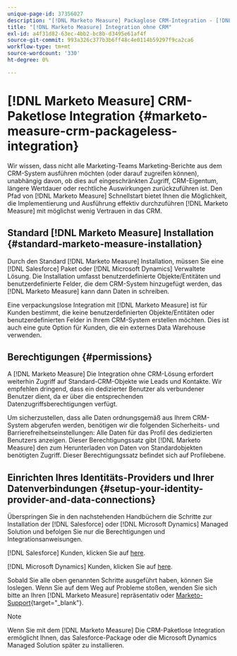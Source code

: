 ```yaml
---
unique-page-id: 37356027
description: "[!DNL Marketo Measure] Packaglose CRM-Integration - [!DNL Marketo Measure] - Produktdokumentation"
title: "[!DNL Marketo Measure] Integration ohne CRM"
exl-id: a4f31d82-63ec-4bb2-bc8b-d3495e61af4f
source-git-commit: 993a326c377b3b6ff48c4e0114b59297f9ca2ca6
workflow-type: tm+mt
source-wordcount: '330'
ht-degree: 0%

---
```


# [!DNL Marketo Measure] CRM-Paketlose Integration {#marketo-measure-crm-packageless-integration}

Wir wissen, dass nicht alle Marketing-Teams Marketing-Berichte aus dem CRM-System ausführen möchten (oder darauf zugreifen können), unabhängig davon, ob dies auf eingeschränkten Zugriff, CRM-Eigentum, längere Wertdauer oder rechtliche Auswirkungen zurückzuführen ist. Den Pfad von [!DNL Marketo Measure] Schnellstart bietet Ihnen die Möglichkeit, die Implementierung und Ausführung effektiv durchzuführen [!DNL Marketo Measure] mit möglichst wenig Vertrauen in das CRM.

## Standard [!DNL Marketo Measure] Installation {#standard-marketo-measure-installation}

Durch den Standard [!DNL Marketo Measure] Installation, müssen Sie eine [!DNL Salesforce] Paket oder [!DNL Microsoft Dynamics] Verwaltete Lösung. Die Installation umfasst benutzerdefinierte Objekte/Entitäten und benutzerdefinierte Felder, die dem CRM-System hinzugefügt werden, das [!DNL Marketo Measure] kann dann Daten in schreiben.

Eine verpackungslose Integration mit [!DNL Marketo Measure] ist für Kunden bestimmt, die keine benutzerdefinierten Objekte/Entitäten oder benutzerdefinierten Felder in Ihrem CRM-System erstellen möchten. Dies ist auch eine gute Option für Kunden, die ein externes Data Warehouse verwenden.

## Berechtigungen {#permissions}

A [!DNL Marketo Measure] Die Integration ohne CRM-Lösung erfordert weiterhin Zugriff auf Standard-CRM-Objekte wie Leads und Kontakte. Wir empfehlen dringend, dass ein dedizierter Benutzer als verbundener Benutzer dient, da er über die entsprechenden Datenzugriffsberechtigungen verfügt.

Um sicherzustellen, dass alle Daten ordnungsgemäß aus Ihrem CRM-System abgerufen werden, benötigen wir die folgenden Sicherheits- und Barrierefreiheitseinstellungen: Alle Daten für das Profil des dedizierten Benutzers anzeigen. Dieser Berechtigungssatz gibt [!DNL Marketo Measure] den zum Herunterladen von Daten von Standardobjekten benötigten Zugriff. Dieser Berechtigungssatz befindet sich auf Profilebene.

## Einrichten Ihres Identitäts-Providers und Ihrer Datenverbindungen {#setup-your-identity-provider-and-data-connections}

Überspringen Sie in den nachstehenden Handbüchern die Schritte zur Installation der [!DNL Salesforce] oder [!DNL Microsoft Dynamics] Managed Solution und befolgen Sie nur die Berechtigungen und Integrationsanweisungen.

[!DNL Salesforce] Kunden, klicken Sie auf [here](/help/configuration-and-setup/marketo-measure-and-salesforce/marketo-measure-salesforce-package-installation-and-set-up.md).

[!DNL Microsoft Dynamics] Kunden, klicken Sie auf [here](/help/marketo-measure-and-dynamics/getting-started-with-marketo-measure-and-dynamics/microsoft-dynamics-crm-installation-guide.md).

Sobald Sie alle oben genannten Schritte ausgeführt haben, können Sie loslegen. Wenn Sie auf dem Weg auf Probleme stoßen, wenden Sie sich bitte an Ihren [!DNL Marketo Measure] repräsentativ oder [Marketo-Support](https://nation.marketo.com/t5/support/ct-p/Support){target=&quot;_blank&quot;}.

>[!NOTE]
>
>Wenn Sie mit dem [!DNL Marketo Measure] Die CRM-Paketlose Integration ermöglicht Ihnen, das Salesforce-Package oder die Microsoft Dynamics Managed Solution später zu installieren.
